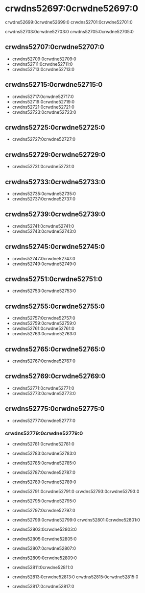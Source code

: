 # crwdns52697:0crwdne52697:0

crwdns52699:0crwdne52699:0 crwdns52701:0crwdne52701:0

crwdns52703:0crwdne52703:0 crwdns52705:0crwdne52705:0

## crwdns52707:0crwdne52707:0

- crwdns52709:0crwdne52709:0
- crwdns52711:0crwdne52711:0
- crwdns52713:0crwdne52713:0

## crwdns52715:0crwdne52715:0

- crwdns52717:0crwdne52717:0
- crwdns52719:0crwdne52719:0
- crwdns52721:0crwdne52721:0
- crwdns52723:0crwdne52723:0

## crwdns52725:0crwdne52725:0

- crwdns52727:0crwdne52727:0

## crwdns52729:0crwdne52729:0

- crwdns52731:0crwdne52731:0

## crwdns52733:0crwdne52733:0

- crwdns52735:0crwdne52735:0
- crwdns52737:0crwdne52737:0

## crwdns52739:0crwdne52739:0

- crwdns52741:0crwdne52741:0
- crwdns52743:0crwdne52743:0

## crwdns52745:0crwdne52745:0

- crwdns52747:0crwdne52747:0
- crwdns52749:0crwdne52749:0

## crwdns52751:0crwdne52751:0
- crwdns52753:0crwdne52753:0

## crwdns52755:0crwdne52755:0

- crwdns52757:0crwdne52757:0
- crwdns52759:0crwdne52759:0
- crwdns52761:0crwdne52761:0
- crwdns52763:0crwdne52763:0

## crwdns52765:0crwdne52765:0

- crwdns52767:0crwdne52767:0

## crwdns52769:0crwdne52769:0

- crwdns52771:0crwdne52771:0
- crwdns52773:0crwdne52773:0

## crwdns52775:0crwdne52775:0

- crwdns52777:0crwdne52777:0

### crwdns52779:0crwdne52779:0

- crwdns52781:0crwdne52781:0

- crwdns52783:0crwdne52783:0

- crwdns52785:0crwdne52785:0

- crwdns52787:0crwdne52787:0

- crwdns52789:0crwdne52789:0

- crwdns52791:0crwdne52791:0 crwdns52793:0crwdne52793:0

- crwdns52795:0crwdne52795:0

- crwdns52797:0crwdne52797:0

- crwdns52799:0crwdne52799:0 crwdns52801:0crwdne52801:0

- crwdns52803:0crwdne52803:0

- crwdns52805:0crwdne52805:0

- crwdns52807:0crwdne52807:0

- crwdns52809:0crwdne52809:0

- crwdns52811:0crwdne52811:0

- crwdns52813:0crwdne52813:0 crwdns52815:0crwdne52815:0

- crwdns52817:0crwdne52817:0
